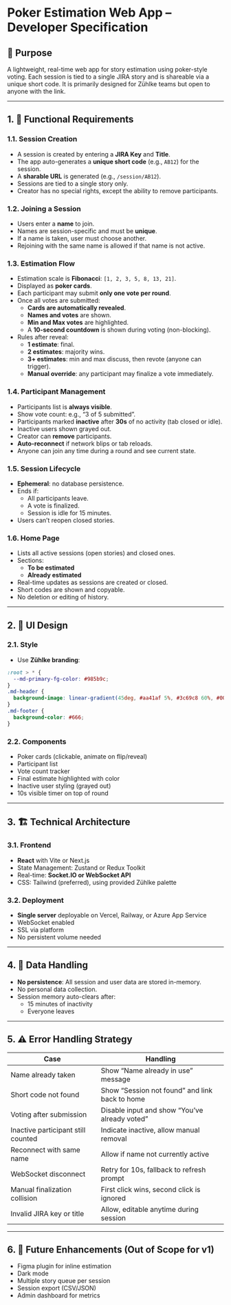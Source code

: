 # Poker Estimation Web App – Developer Specification

## 📌 Purpose
A lightweight, real-time web app for story estimation using poker-style voting. Each session is tied to a single JIRA story and is shareable via a unique short code. It is primarily designed for Zühlke teams but open to anyone with the link.

---

## 1. 🧭 Functional Requirements

### 1.1. Session Creation
- A session is created by entering a **JIRA Key** and **Title**.
- The app auto-generates a **unique short code** (e.g., `AB12`) for the session.
- A **sharable URL** is generated (e.g., `/session/AB12`).
- Sessions are tied to a single story only.
- Creator has no special rights, except the ability to remove participants.

### 1.2. Joining a Session
- Users enter a **name** to join.
- Names are session-specific and must be **unique**.
- If a name is taken, user must choose another.
- Rejoining with the same name is allowed if that name is not active.

### 1.3. Estimation Flow
- Estimation scale is **Fibonacci**: `[1, 2, 3, 5, 8, 13, 21]`.
- Displayed as **poker cards**.
- Each participant may submit **only one vote per round**.
- Once all votes are submitted:
  - **Cards are automatically revealed**.
  - **Names and votes** are shown.
  - **Min and Max votes** are highlighted.
  - A **10-second countdown** is shown during voting (non-blocking).
- Rules after reveal:
  - **1 estimate**: final.
  - **2 estimates**: majority wins.
  - **3+ estimates**: min and max discuss, then revote (anyone can trigger).
  - **Manual override**: any participant may finalize a vote immediately.

### 1.4. Participant Management
- Participants list is **always visible**.
- Show vote count: e.g., “3 of 5 submitted”.
- Participants marked **inactive** after **30s** of no activity (tab closed or idle).
- Inactive users shown grayed out.
- Creator can **remove** participants.
- **Auto-reconnect** if network blips or tab reloads.
- Anyone can join any time during a round and see current state.

### 1.5. Session Lifecycle
- **Ephemeral**: no database persistence.
- Ends if:
  - All participants leave.
  - A vote is finalized.
  - Session is idle for 15 minutes.
- Users can’t reopen closed stories.

### 1.6. Home Page
- Lists all active sessions (open stories) and closed ones.
- Sections:
  - **To be estimated**
  - **Already estimated**
- Real-time updates as sessions are created or closed.
- Short codes are shown and copyable.
- No deletion or editing of history.

---

## 2. 🎨 UI Design

### 2.1. Style
- Use **Zühlke branding**:
```css
:root > * {
  --md-primary-fg-color: #985b9c;
}
.md-header {
  background-image: linear-gradient(45deg, #aa41af 5%, #3c69c8 60%, #00a5e6 100%);
}
.md-footer {
  background-color: #666;
}
```

### 2.2. Components
- Poker cards (clickable, animate on flip/reveal)
- Participant list
- Vote count tracker
- Final estimate highlighted with color
- Inactive user styling (grayed out)
- 10s visible timer on top of round

---

## 3. 🏗️ Technical Architecture

### 3.1. Frontend
- **React** with Vite or Next.js
- State Management: Zustand or Redux Toolkit
- Real-time: **Socket.IO or WebSocket API**
- CSS: Tailwind (preferred), using provided Zühlke palette

### 3.2. Deployment
- **Single server** deployable on Vercel, Railway, or Azure App Service
- WebSocket enabled
- SSL via platform
- No persistent volume needed

---

## 4. 🔐 Data Handling

- **No persistence**: All session and user data are stored in-memory.
- No personal data collection.
- Session memory auto-clears after:
  - 15 minutes of inactivity
  - Everyone leaves

---

## 5. ⚠️ Error Handling Strategy

| Case                                      | Handling                                                           |
|------------------------------------------|--------------------------------------------------------------------|
| Name already taken                       | Show “Name already in use” message                                 |
| Short code not found                     | Show “Session not found” and link back to home                     |
| Voting after submission                  | Disable input and show “You’ve already voted”                      |
| Inactive participant still counted       | Indicate inactive, allow manual removal                           |
| Reconnect with same name                 | Allow if name not currently active                                 |
| WebSocket disconnect                     | Retry for 10s, fallback to refresh prompt                          |
| Manual finalization collision            | First click wins, second click is ignored                          |
| Invalid JIRA key or title                | Allow, editable anytime during session                             |

---

## 6. 📝 Future Enhancements (Out of Scope for v1)
- Figma plugin for inline estimation
- Dark mode
- Multiple story queue per session
- Session export (CSV/JSON)
- Admin dashboard for metrics